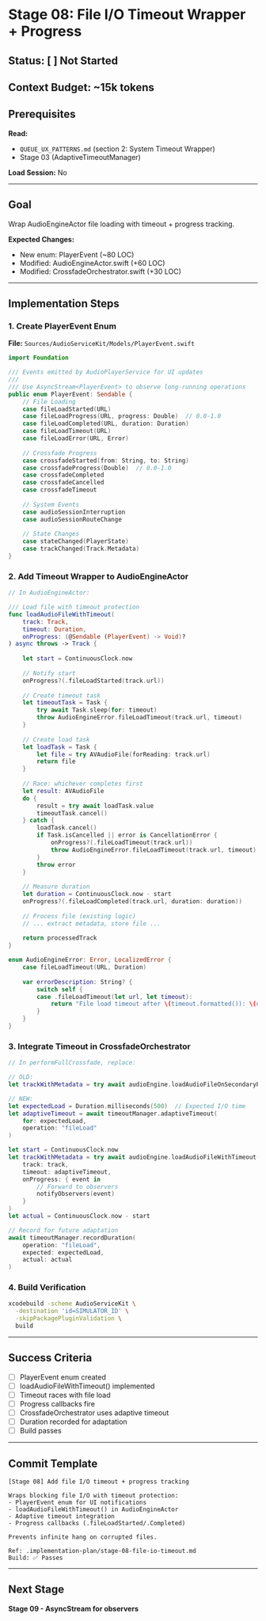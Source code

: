 # Stage 08: File I/O Timeout Wrapper + Progress

## Status: [ ] Not Started

## Context Budget: ~15k tokens

## Prerequisites

**Read:**
- `QUEUE_UX_PATTERNS.md` (section 2: System Timeout Wrapper)
- Stage 03 (AdaptiveTimeoutManager)

**Load Session:** No

---

## Goal

Wrap AudioEngineActor file loading with timeout + progress tracking.

**Expected Changes:**
- New enum: PlayerEvent (~80 LOC)
- Modified: AudioEngineActor.swift (+60 LOC)
- Modified: CrossfadeOrchestrator.swift (+30 LOC)

---

## Implementation Steps

### 1. Create PlayerEvent Enum

**File:** `Sources/AudioServiceKit/Models/PlayerEvent.swift`

```swift
import Foundation

/// Events emitted by AudioPlayerService for UI updates
///
/// Use AsyncStream<PlayerEvent> to observe long-running operations
public enum PlayerEvent: Sendable {
    // File Loading
    case fileLoadStarted(URL)
    case fileLoadProgress(URL, progress: Double)  // 0.0-1.0
    case fileLoadCompleted(URL, duration: Duration)
    case fileLoadTimeout(URL)
    case fileLoadError(URL, Error)
    
    // Crossfade Progress
    case crossfadeStarted(from: String, to: String)
    case crossfadeProgress(Double)  // 0.0-1.0
    case crossfadeCompleted
    case crossfadeCancelled
    case crossfadeTimeout
    
    // System Events
    case audioSessionInterruption
    case audioSessionRouteChange
    
    // State Changes
    case stateChanged(PlayerState)
    case trackChanged(Track.Metadata)
}
```

### 2. Add Timeout Wrapper to AudioEngineActor

```swift
// In AudioEngineActor:

/// Load file with timeout protection
func loadAudioFileWithTimeout(
    track: Track,
    timeout: Duration,
    onProgress: (@Sendable (PlayerEvent) -> Void)?
) async throws -> Track {
    
    let start = ContinuousClock.now
    
    // Notify start
    onProgress?(.fileLoadStarted(track.url))
    
    // Create timeout task
    let timeoutTask = Task {
        try await Task.sleep(for: timeout)
        throw AudioEngineError.fileLoadTimeout(track.url, timeout)
    }
    
    // Create load task
    let loadTask = Task {
        let file = try AVAudioFile(forReading: track.url)
        return file
    }
    
    // Race: whichever completes first
    let result: AVAudioFile
    do {
        result = try await loadTask.value
        timeoutTask.cancel()
    } catch {
        loadTask.cancel()
        if Task.isCancelled || error is CancellationError {
            onProgress?(.fileLoadTimeout(track.url))
            throw AudioEngineError.fileLoadTimeout(track.url, timeout)
        }
        throw error
    }
    
    // Measure duration
    let duration = ContinuousClock.now - start
    onProgress?(.fileLoadCompleted(track.url, duration: duration))
    
    // Process file (existing logic)
    // ... extract metadata, store file ...
    
    return processedTrack
}

enum AudioEngineError: Error, LocalizedError {
    case fileLoadTimeout(URL, Duration)
    
    var errorDescription: String? {
        switch self {
        case .fileLoadTimeout(let url, let timeout):
            return "File load timeout after \(timeout.formatted()): \(url.lastPathComponent)"
        }
    }
}
```

### 3. Integrate Timeout in CrossfadeOrchestrator

```swift
// In performFullCrossfade, replace:

// OLD:
let trackWithMetadata = try await audioEngine.loadAudioFileOnSecondaryPlayer(track: track)

// NEW:
let expectedLoad = Duration.milliseconds(500)  // Expected I/O time
let adaptiveTimeout = await timeoutManager.adaptiveTimeout(
    for: expectedLoad,
    operation: "fileLoad"
)

let start = ContinuousClock.now
let trackWithMetadata = try await audioEngine.loadAudioFileWithTimeout(
    track: track,
    timeout: adaptiveTimeout,
    onProgress: { event in
        // Forward to observers
        notifyObservers(event)
    }
)
let actual = ContinuousClock.now - start

// Record for future adaptation
await timeoutManager.recordDuration(
    operation: "fileLoad",
    expected: expectedLoad,
    actual: actual
)
```

### 4. Build Verification

```bash
xcodebuild -scheme AudioServiceKit \
  -destination 'id=SIMULATOR_ID' \
  -skipPackagePluginValidation \
  build
```

---

## Success Criteria

- [ ] PlayerEvent enum created
- [ ] loadAudioFileWithTimeout() implemented
- [ ] Timeout races with file load
- [ ] Progress callbacks fire
- [ ] CrossfadeOrchestrator uses adaptive timeout
- [ ] Duration recorded for adaptation
- [ ] Build passes

---

## Commit Template

```
[Stage 08] Add file I/O timeout + progress tracking

Wraps blocking file I/O with timeout protection:
- PlayerEvent enum for UI notifications
- loadAudioFileWithTimeout() in AudioEngineActor
- Adaptive timeout integration
- Progress callbacks (.fileLoadStarted/.Completed)

Prevents infinite hang on corrupted files.

Ref: .implementation-plan/stage-08-file-io-timeout.md
Build: ✅ Passes
```

---

## Next Stage

**Stage 09 - AsyncStream<PlayerEvent> for observers**
